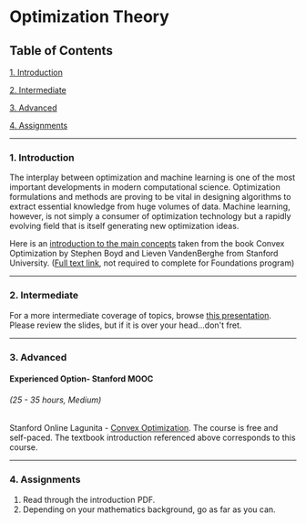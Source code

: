 # Optimization Theory

## Table of Contents
[1. Introduction](#section-a)

[2. Intermediate](#section-b)

[3. Advanced](#section-c)

[4. Assignments](#section-d)

---

### <a name="section-a"></a>1. Introduction

The interplay between optimization and machine learning is one of the most important developments in modern computational science. Optimization formulations and methods are proving to be vital in designing algorithms to extract essential knowledge from huge volumes of data. Machine learning, however, is not simply a consumer of optimization technology but a rapidly evolving field that is itself generating new optimization ideas.

Here is an [introduction to the main concepts](https://s3.amazonaws.com/ds-foundations/resources/optimization_intro.pdf) taken from the book Convex Optimization by Stephen Boyd and Lieven VandenBerghe from Stanford University. ([Full text link](http://stanford.edu/~boyd/cvxbook/), not required to complete for Foundations program)

---

### <a name="section-b"></a>2. Intermediate

For a more intermediate coverage of topics, browse [this presentation](https://s3.amazonaws.com/ds-foundations/resources/optimization_short.pdf). Please review the slides, but if it is over your head...don't fret.

---

### <a name="section-c"></a>3. Advanced

#### Experienced Option- Stanford MOOC
###### (25 - 35 hours, Medium)

Stanford Online Lagunita - [Convex Optimization](https://lagunita.stanford.edu/courses/Engineering/CVX101/Winter2014/about). The course is free and self-paced. The textbook introduction referenced above corresponds to this course.

---

### <a name="section-d"></a>4. Assignments

1. Read through the introduction PDF.
2. Depending on your mathematics background, go as far as you can.

